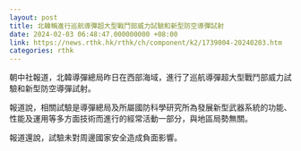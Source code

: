 ```yaml
---
layout: post
title: 北韓稱進行巡航導彈超大型戰鬥部威力試驗和新型防空導彈試射
date: 2024-02-03 06:48:47.000000000 +08:00
link: https://news.rthk.hk/rthk/ch/component/k2/1739004-20240203.htm
categories: rthk
---
```


朝中社報道，北韓導彈總局昨日在西部海域，進行了巡航導彈超大型戰鬥部威力試驗和新型防空導彈試射。

報道說，相關試驗是導彈總局及所屬國防科學研究所為發展新型武器系統的功能、性能及運用等多方面技術而進行的經常活動一部分，與地區局勢無關。

報道還說，試驗未對周邊國家安全造成負面影響。
